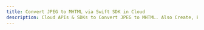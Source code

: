 ---title: Convert JPEG to MHTML via Swift SDK in Clouddescription: Cloud APIs & SDKs to Convert JPEG to MHTML. Also Create, Edit & Render Microsoft Word & OpenOffice documents in the Cloud.---